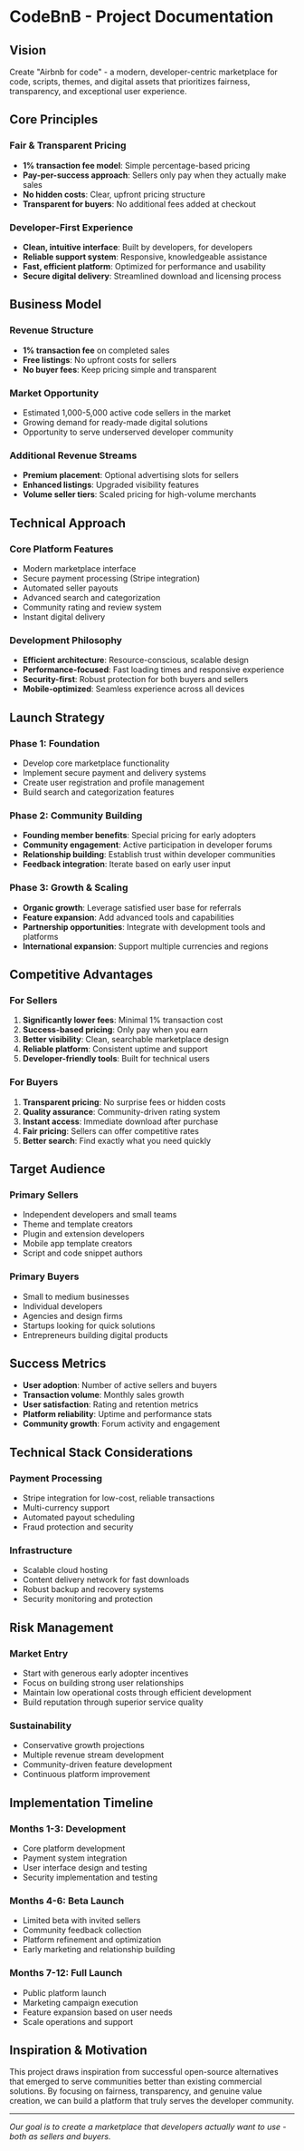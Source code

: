 # CodeBnB - Project Documentation

## Vision

Create "Airbnb for code" - a modern, developer-centric marketplace for code, scripts, themes, and digital assets that prioritizes fairness, transparency, and exceptional user experience.

## Core Principles

### Fair & Transparent Pricing
- **1% transaction fee model**: Simple percentage-based pricing
- **Pay-per-success approach**: Sellers only pay when they actually make sales
- **No hidden costs**: Clear, upfront pricing structure
- **Transparent for buyers**: No additional fees added at checkout

### Developer-First Experience
- **Clean, intuitive interface**: Built by developers, for developers
- **Reliable support system**: Responsive, knowledgeable assistance
- **Fast, efficient platform**: Optimized for performance and usability
- **Secure digital delivery**: Streamlined download and licensing process

## Business Model

### Revenue Structure
- **1% transaction fee** on completed sales
- **Free listings**: No upfront costs for sellers
- **No buyer fees**: Keep pricing simple and transparent

### Market Opportunity
- Estimated 1,000-5,000 active code sellers in the market
- Growing demand for ready-made digital solutions
- Opportunity to serve underserved developer community

### Additional Revenue Streams
- **Premium placement**: Optional advertising slots for sellers
- **Enhanced listings**: Upgraded visibility features
- **Volume seller tiers**: Scaled pricing for high-volume merchants

## Technical Approach

### Core Platform Features
- Modern marketplace interface
- Secure payment processing (Stripe integration)
- Automated seller payouts
- Advanced search and categorization
- Community rating and review system
- Instant digital delivery

### Development Philosophy
- **Efficient architecture**: Resource-conscious, scalable design
- **Performance-focused**: Fast loading times and responsive experience
- **Security-first**: Robust protection for both buyers and sellers
- **Mobile-optimized**: Seamless experience across all devices

## Launch Strategy

### Phase 1: Foundation
- Develop core marketplace functionality
- Implement secure payment and delivery systems
- Create user registration and profile management
- Build search and categorization features

### Phase 2: Community Building
- **Founding member benefits**: Special pricing for early adopters
- **Community engagement**: Active participation in developer forums
- **Relationship building**: Establish trust within developer communities
- **Feedback integration**: Iterate based on early user input

### Phase 3: Growth & Scaling
- **Organic growth**: Leverage satisfied user base for referrals
- **Feature expansion**: Add advanced tools and capabilities
- **Partnership opportunities**: Integrate with development tools and platforms
- **International expansion**: Support multiple currencies and regions

## Competitive Advantages

### For Sellers
1. **Significantly lower fees**: Minimal 1% transaction cost
2. **Success-based pricing**: Only pay when you earn
3. **Better visibility**: Clean, searchable marketplace design
4. **Reliable platform**: Consistent uptime and support
5. **Developer-friendly tools**: Built for technical users

### For Buyers
1. **Transparent pricing**: No surprise fees or hidden costs
2. **Quality assurance**: Community-driven rating system
3. **Instant access**: Immediate download after purchase
4. **Fair pricing**: Sellers can offer competitive rates
5. **Better search**: Find exactly what you need quickly

## Target Audience

### Primary Sellers
- Independent developers and small teams
- Theme and template creators
- Plugin and extension developers
- Mobile app template creators
- Script and code snippet authors

### Primary Buyers
- Small to medium businesses
- Individual developers
- Agencies and design firms
- Startups looking for quick solutions
- Entrepreneurs building digital products

## Success Metrics

- **User adoption**: Number of active sellers and buyers
- **Transaction volume**: Monthly sales growth
- **User satisfaction**: Rating and retention metrics
- **Platform reliability**: Uptime and performance stats
- **Community growth**: Forum activity and engagement

## Technical Stack Considerations

### Payment Processing
- Stripe integration for low-cost, reliable transactions
- Multi-currency support
- Automated payout scheduling
- Fraud protection and security

### Infrastructure
- Scalable cloud hosting
- Content delivery network for fast downloads
- Robust backup and recovery systems
- Security monitoring and protection

## Risk Management

### Market Entry
- Start with generous early adopter incentives
- Focus on building strong user relationships
- Maintain low operational costs through efficient development
- Build reputation through superior service quality

### Sustainability
- Conservative growth projections
- Multiple revenue stream development
- Community-driven feature development
- Continuous platform improvement

## Implementation Timeline

### Months 1-3: Development
- Core platform development
- Payment system integration
- User interface design and testing
- Security implementation and testing

### Months 4-6: Beta Launch
- Limited beta with invited sellers
- Community feedback collection
- Platform refinement and optimization
- Early marketing and relationship building

### Months 7-12: Full Launch
- Public platform launch
- Marketing campaign execution
- Feature expansion based on user needs
- Scale operations and support

## Inspiration & Motivation

This project draws inspiration from successful open-source alternatives that emerged to serve communities better than existing commercial solutions. By focusing on fairness, transparency, and genuine value creation, we can build a platform that truly serves the developer community.

---

*Our goal is to create a marketplace that developers actually want to use - both as sellers and buyers.*
